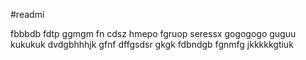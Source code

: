 #readmi

fbbbdb
fdtp
ggmgm
fn cdsz
hmepo
fgruop
seressx
gogogogo
guguu
kukukuk
dvdgbhhhjk
gfnf
dffgsdsr
gkgk
fdbndgb
fgnmfg
jkkkkkgtiuk
